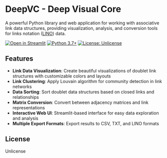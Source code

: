 # DeepVC - Deep Visual Core

A powerful Python library and web application for working with associative link data structures, providing visualization, analysis, and conversion tools for links notation (<a href='https://github.com/linksplatform/Protocols.Lino'>LINO</a>) data.

[![Open in Streamlit](https://static.streamlit.io/badges/streamlit_badge_black_white.svg)](https://deepvc.streamlit.app/)
[![Python 3.7+](https://img.shields.io/badge/python-3.7+-blue.svg)](https://www.python.org)
[![License: Unlicense](https://img.shields.io/badge/license-Unlicense-blue.svg)](LICENSE)

## Features

- **Link Data Visualization**: Create beautiful visualizations of doublet link structures with customizable colors and layouts
- **Link Clustering**: Apply Louvain algorithm for community detection in link networks
- **Data Sorting**: Sort doublet data structures based on closed links and relationships
- **Matrix Conversion**: Convert between adjacency matrices and link representations
- **Interactive Web UI**: Streamlit-based interface for easy data exploration and analysis
- **Multiple Export Formats**: Export results to CSV, TXT, and LINO formats

## License

Unlicense
